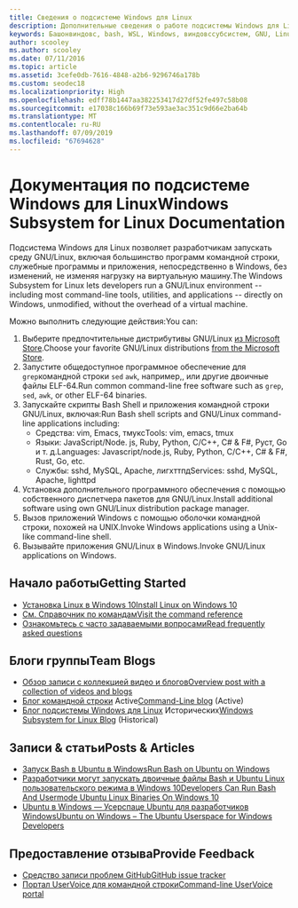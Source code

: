 ```yaml
---
title: Сведения о подсистеме Windows для Linux
description: Дополнительные сведения о работе подсистемы Windows для Linux.
keywords: Башонвиндовс, bash, WSL, Windows, виндовссубсистем, GNU, Linux
author: scooley
ms.author: scooley
ms.date: 07/11/2016
ms.topic: article
ms.assetid: 3cefe0db-7616-4848-a2b6-9296746a178b
ms.custom: seodec18
ms.localizationpriority: High
ms.openlocfilehash: edff78b1447aa382253417d27df52fe497c58b08
ms.sourcegitcommit: e17038c166b69f73e593ae3ac351c9d66e2ba64b
ms.translationtype: MT
ms.contentlocale: ru-RU
ms.lasthandoff: 07/09/2019
ms.locfileid: "67694628"
---
```

# <a name="windows-subsystem-for-linux-documentation"></a><span data-ttu-id="8f72f-104">Документация по подсистеме Windows для Linux</span><span class="sxs-lookup"><span data-stu-id="8f72f-104">Windows Subsystem for Linux Documentation</span></span>

<span data-ttu-id="8f72f-105">Подсистема Windows для Linux позволяет разработчикам запускать среду GNU/Linux, включая большинство программ командной строки, служебные программы и приложения, непосредственно в Windows, без изменений, не изменяя нагрузку на виртуальную машину.</span><span class="sxs-lookup"><span data-stu-id="8f72f-105">The Windows Subsystem for Linux lets developers run a GNU/Linux environment -- including most command-line tools, utilities, and applications -- directly on Windows, unmodified, without the overhead of a virtual machine.</span></span>  

<span data-ttu-id="8f72f-106">Можно выполнить следующие действия:</span><span class="sxs-lookup"><span data-stu-id="8f72f-106">You can:</span></span>

1. <span data-ttu-id="8f72f-107">Выберите предпочтительные дистрибутивы GNU/Linux [из Microsoft Store](https://aka.ms/wslstore).</span><span class="sxs-lookup"><span data-stu-id="8f72f-107">Choose your favorite GNU/Linux distributions [from the Microsoft Store](https://aka.ms/wslstore).</span></span>
1. <span data-ttu-id="8f72f-108">Запустите общедоступное программное обеспечение для `grep`командной строки `sed` `awk`, например,, или другие двоичные файлы ELF-64.</span><span class="sxs-lookup"><span data-stu-id="8f72f-108">Run common command-line free software such as `grep`, `sed`, `awk`, or other ELF-64 binaries.</span></span> 
1. <span data-ttu-id="8f72f-109">Запускайте скрипты Bash Shell и приложения командной строки GNU/Linux, включая:</span><span class="sxs-lookup"><span data-stu-id="8f72f-109">Run Bash shell scripts and GNU/Linux command-line applications including:</span></span>  
    * <span data-ttu-id="8f72f-110">Средства: vim, Emacs, тмукс</span><span class="sxs-lookup"><span data-stu-id="8f72f-110">Tools: vim, emacs, tmux</span></span>
    * <span data-ttu-id="8f72f-111">Языки: JavaScript/Node. js, Ruby, Python, C/C++, C# & F#, Руст, Go и т. д.</span><span class="sxs-lookup"><span data-stu-id="8f72f-111">Languages: Javascript/node.js, Ruby, Python, C/C++, C# & F#, Rust, Go, etc.</span></span>
    * <span data-ttu-id="8f72f-112">Службы: sshd, MySQL, Apache, лигхттпд</span><span class="sxs-lookup"><span data-stu-id="8f72f-112">Services: sshd, MySQL, Apache, lighttpd</span></span>
1. <span data-ttu-id="8f72f-113">Установка дополнительного программного обеспечения с помощью собственного диспетчера пакетов для GNU/Linux.</span><span class="sxs-lookup"><span data-stu-id="8f72f-113">Install additional software using own GNU/Linux distribution package manager.</span></span>
1. <span data-ttu-id="8f72f-114">Вызов приложений Windows с помощью оболочки командной строки, похожей на UNIX.</span><span class="sxs-lookup"><span data-stu-id="8f72f-114">Invoke Windows applications using a Unix-like command-line shell.</span></span>
1. <span data-ttu-id="8f72f-115">Вызывайте приложения GNU/Linux в Windows.</span><span class="sxs-lookup"><span data-stu-id="8f72f-115">Invoke GNU/Linux applications on Windows.</span></span>

## <a name="getting-started"></a><span data-ttu-id="8f72f-116">Начало работы</span><span class="sxs-lookup"><span data-stu-id="8f72f-116">Getting Started</span></span>

* [<span data-ttu-id="8f72f-117">Установка Linux в Windows 10</span><span class="sxs-lookup"><span data-stu-id="8f72f-117">Install Linux on Windows 10</span></span>](install-win10.md)
* [<span data-ttu-id="8f72f-118">См. Справочник по командам</span><span class="sxs-lookup"><span data-stu-id="8f72f-118">Visit the command reference</span></span>](reference.md)
* [<span data-ttu-id="8f72f-119">Ознакомьтесь с часто задаваемыми вопросами</span><span class="sxs-lookup"><span data-stu-id="8f72f-119">Read frequently asked questions</span></span>](faq.md)

## <a name="team-blogs"></a><span data-ttu-id="8f72f-120">Блоги группы</span><span class="sxs-lookup"><span data-stu-id="8f72f-120">Team Blogs</span></span>
*  [<span data-ttu-id="8f72f-121">Обзор записи с коллекцией видео и блогов</span><span class="sxs-lookup"><span data-stu-id="8f72f-121">Overview post with a collection of videos and blogs</span></span>](https://blogs.msdn.microsoft.com/commandline/learn-about-windows-console-and-windows-subsystem-for-linux-wsl/)
* <span data-ttu-id="8f72f-122">[Блог командной строки](https://blogs.msdn.microsoft.com/commandline/) Active</span><span class="sxs-lookup"><span data-stu-id="8f72f-122">[Command-Line blog](https://blogs.msdn.microsoft.com/commandline/) (Active)</span></span>
* <span data-ttu-id="8f72f-123">[Блог подсистемы Windows для Linux](https://blogs.msdn.microsoft.com/wsl/) Исторических</span><span class="sxs-lookup"><span data-stu-id="8f72f-123">[Windows Subsystem for Linux Blog](https://blogs.msdn.microsoft.com/wsl/) (Historical)</span></span>

## <a name="posts--articles"></a><span data-ttu-id="8f72f-124">Записи & статьи</span><span class="sxs-lookup"><span data-stu-id="8f72f-124">Posts & Articles</span></span>
* [<span data-ttu-id="8f72f-125">Запуск Bash в Ubuntu в Windows</span><span class="sxs-lookup"><span data-stu-id="8f72f-125">Run Bash on Ubuntu on Windows</span></span>](https://blogs.windows.com/buildingapps/2016/03/30/run-bash-on-ubuntu-on-windows/)
* [<span data-ttu-id="8f72f-126">Разработчики могут запускать двоичные файлы Bash и Ubuntu Linux пользовательского режима в Windows 10</span><span class="sxs-lookup"><span data-stu-id="8f72f-126">Developers Can Run Bash And Usermode Ubuntu Linux Binaries On Windows 10</span></span>](https://www.hanselman.com/blog/DevelopersCanRunBashShellAndUsermodeUbuntuLinuxBinariesOnWindows10.aspx)
* [<span data-ttu-id="8f72f-127">Ubuntu в Windows — Усерспаце Ubuntu для разработчиков Windows</span><span class="sxs-lookup"><span data-stu-id="8f72f-127">Ubuntu on Windows – The Ubuntu Userspace for Windows Developers</span></span>](https://insights.ubuntu.com/2016/03/30/ubuntu-on-windows-the-ubuntu-userspace-for-windows-developers/) 

## <a name="provide-feedback"></a><span data-ttu-id="8f72f-128">Предоставление отзыва</span><span class="sxs-lookup"><span data-stu-id="8f72f-128">Provide Feedback</span></span>
* [<span data-ttu-id="8f72f-129">Средство записи проблем GitHub</span><span class="sxs-lookup"><span data-stu-id="8f72f-129">GitHub issue tracker</span></span>](https://github.com/Microsoft/BashOnWindows/issues)
* [<span data-ttu-id="8f72f-130">Портал UserVoice для командной строки</span><span class="sxs-lookup"><span data-stu-id="8f72f-130">Command-line UserVoice portal</span></span>](https://wpdev.uservoice.com/forums/266908-command-prompt-console-bash-on-ubuntu-on-windo/category/161892-bash)
